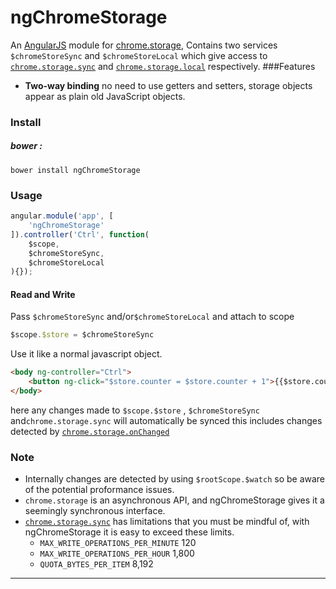 ngChromeStorage
===================

An [AngularJS](https://github.com/angular/angular.js) module for [chrome.storage](https://developer.chrome.com/extensions/storage), Contains two services `$chromeStoreSync` and `$chromeStoreLocal` which give access to [`chrome.storage.sync`](https://developer.chrome.com/extensions/storage#property-sync) and [`chrome.storage.local`](https://developer.chrome.com/extensions/storage#property-local) respectively.
###Features
* **Two-way binding** no need to use getters and setters, storage objects appear as plain old JavaScript objects.

### Install
##### bower : 
`bower install ngChromeStorage`

### Usage
```javascript
angular.module('app', [
    'ngChromeStorage'
]).controller('Ctrl', function(
    $scope,
    $chromeStoreSync,
    $chromeStoreLocal
){});
```
#### Read and Write
Pass `$chromeStoreSync` and/or`$chromeStoreLocal` and attach to scope
```javascript
$scope.$store = $chromeStoreSync
```
Use it like a normal javascript object.
```html
<body ng-controller="Ctrl">
	<button ng-click="$store.counter = $store.counter + 1">{{$store.counter}}</button>
</body>
```
here any changes made to `$scope.$store` , `$chromeStoreSync` and`chrome.storage.sync` will automatically be synced this includes changes detected by  [`chrome.storage.onChanged` ](https://developer.chrome.com/extensions/storage#event-onChanged)

### Note
*  Internally changes are detected by using `$rootScope.$watch` so be aware of the potential proformance issues.
*  `chrome.storage` is an asynchronous API, and ngChromeStorage gives it a seemingly synchronous interface.
* [`chrome.storage.sync`](https://developer.chrome.com/extensions/storage#property-sync) has limitations that you must be mindful of, with ngChromeStorage it is easy to exceed these limits.
  * `MAX_WRITE_OPERATIONS_PER_MINUTE` 120 
  * `MAX_WRITE_OPERATIONS_PER_HOUR` 1,800
  * `QUOTA_BYTES_PER_ITEM` 8,192

----------
